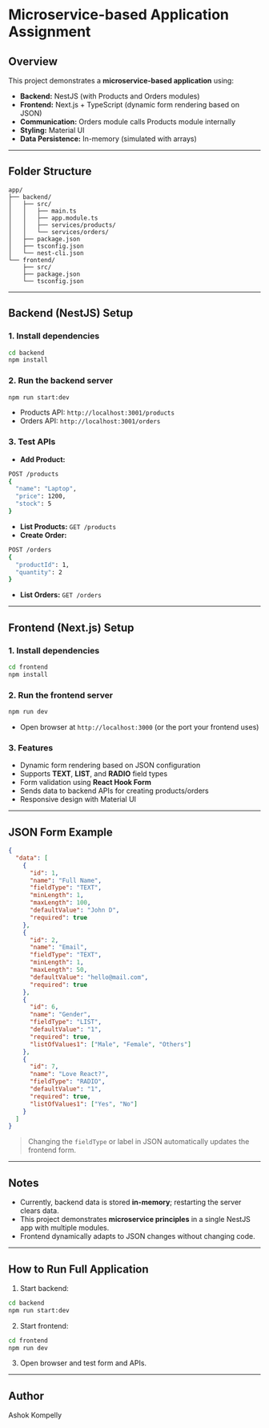 # Microservice-based Application Assignment

## Overview

This project demonstrates a **microservice-based application** using:

- **Backend:** NestJS (with Products and Orders modules)
- **Frontend:** Next.js + TypeScript (dynamic form rendering based on JSON)
- **Communication:** Orders module calls Products module internally
- **Styling:** Material UI
- **Data Persistence:** In-memory (simulated with arrays)

---

## Folder Structure

```
app/
├── backend/
│   ├── src/
│   │   ├── main.ts
│   │   ├── app.module.ts
│   │   ├── services/products/
│   │   └── services/orders/
│   ├── package.json
│   ├── tsconfig.json
│   └── nest-cli.json
└── frontend/
    ├── src/
    ├── package.json
    └── tsconfig.json
```

---

## Backend (NestJS) Setup

### 1. Install dependencies

```bash
cd backend
npm install
```

### 2. Run the backend server

```bash
npm run start:dev
```

- Products API: `http://localhost:3001/products`  
- Orders API: `http://localhost:3001/orders`  

### 3. Test APIs

- **Add Product:**

```bash
POST /products
{
  "name": "Laptop",
  "price": 1200,
  "stock": 5
}
```

- **List Products:** `GET /products`
- **Create Order:**

```bash
POST /orders
{
  "productId": 1,
  "quantity": 2
}
```

- **List Orders:** `GET /orders`

---

## Frontend (Next.js) Setup

### 1. Install dependencies

```bash
cd frontend
npm install
```

### 2. Run the frontend server

```bash
npm run dev
```

- Open browser at `http://localhost:3000` (or the port your frontend uses)

### 3. Features

- Dynamic form rendering based on JSON configuration
- Supports **TEXT**, **LIST**, and **RADIO** field types
- Form validation using **React Hook Form**
- Sends data to backend APIs for creating products/orders
- Responsive design with Material UI

---

## JSON Form Example

```json
{
  "data": [
    {
      "id": 1,
      "name": "Full Name",
      "fieldType": "TEXT",
      "minLength": 1,
      "maxLength": 100,
      "defaultValue": "John D",
      "required": true
    },
    {
      "id": 2,
      "name": "Email",
      "fieldType": "TEXT",
      "minLength": 1,
      "maxLength": 50,
      "defaultValue": "hello@mail.com",
      "required": true
    },
    {
      "id": 6,
      "name": "Gender",
      "fieldType": "LIST",
      "defaultValue": "1",
      "required": true,
      "listOfValues1": ["Male", "Female", "Others"]
    },
    {
      "id": 7,
      "name": "Love React?",
      "fieldType": "RADIO",
      "defaultValue": "1",
      "required": true,
      "listOfValues1": ["Yes", "No"]
    }
  ]
}
```

> Changing the `fieldType` or label in JSON automatically updates the frontend form.

---

## Notes

- Currently, backend data is stored **in-memory**; restarting the server clears data.
- This project demonstrates **microservice principles** in a single NestJS app with multiple modules.
- Frontend dynamically adapts to JSON changes without changing code.

---

## How to Run Full Application

1. Start backend:  
```bash
cd backend
npm run start:dev
```

2. Start frontend:  
```bash
cd frontend
npm run dev
```

3. Open browser and test form and APIs.

---

## Author

Ashok Kompelly

